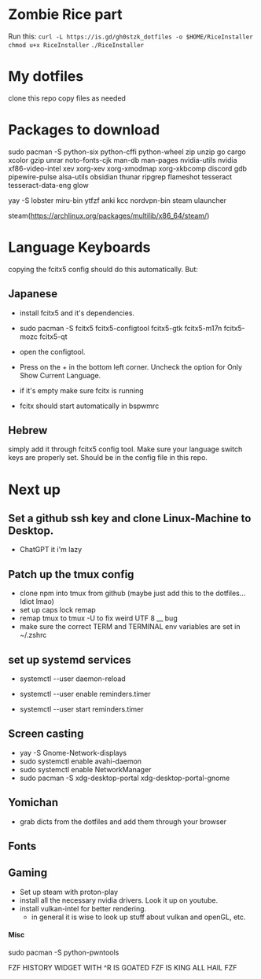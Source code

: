 # Zombie Rice part
Run this: 
`curl -L https://is.gd/gh0stzk_dotfiles -o $HOME/RiceInstaller`
`chmod u+x RiceInstaller`
`./RiceInstaller`

# My dotfiles
clone this repo
copy files as needed

# Packages to download

sudo pacman -S python-six python-cffi python-wheel zip unzip go cargo xcolor gzip unrar noto-fonts-cjk man-db man-pages nvidia-utils nvidia xf86-video-intel xev xorg-xev xorg-xmodmap xorg-xkbcomp discord gdb pipewire-pulse alsa-utils obsidian thunar ripgrep flameshot tesseract tesseract-data-eng glow

yay -S lobster miru-bin ytfzf anki kcc nordvpn-bin steam ulauncher

steam(https://archlinux.org/packages/multilib/x86_64/steam/)



# Language Keyboards
copying the fcitx5 config should do this automatically. But:

## Japanese
- install fcitx5 and it's dependencies. 

- sudo pacman -S fcitx5 fcitx5-configtool fcitx5-gtk fcitx5-m17n fcitx5-mozc fcitx5-qt

- open the configtool.

- Press on the + in the bottom left corner. Uncheck the option for Only Show Current Language.

- if it's empty make sure fcitx is running

- fcitx should start automatically in bspwmrc


## Hebrew
simply add it through fcitx5 config tool. Make sure your language switch keys are properly set. Should be in the config file in this repo.

# Next up

## Set a github ssh key and clone Linux-Machine to Desktop.
- ChatGPT it i'm lazy

## Patch up the tmux config
- clone npm into tmux from github (maybe just add this to the dotfiles... Idiot lmao)
- set up caps lock remap
- remap tmux to tmux -U to fix weird UTF 8 __ bug
- make sure the correct TERM and TERMINAL env variables are set in ~/.zshrc

## set up systemd services

- systemctl --user daemon-reload

- systemctl --user enable reminders.timer

- systemctl --user start reminders.timer

## Screen casting


- yay -S Gnome-Network-displays
- sudo systemctl enable avahi-daemon
- sudo systemctl enable NetworkManager
- sudo pacman -S xdg-desktop-portal xdg-desktop-portal-gnome

## Yomichan
-  grab dicts from the dotfiles and add them through your browser

## Fonts

## Gaming

- Set up steam with proton-play
- install all the necessary nvidia drivers. Look it up on youtube.
- install vulkan-intel for better rendering.
    * in general it is wise to look up stuff about vulkan and openGL, etc. 



#### Misc
sudo pacman -S python-pwntools

FZF HISTORY WIDGET WITH ^R IS GOATED
FZF IS KING ALL HAIL FZF
